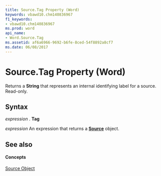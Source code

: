 ```yaml
---
title: Source.Tag Property (Word)
keywords: vbawd10.chm140836967
f1_keywords:
- vbawd10.chm140836967
ms.prod: word
api_name:
- Word.Source.Tag
ms.assetid: af6a6966-9692-b6fe-8ced-54f8892a8cf7
ms.date: 06/08/2017
---
```



# Source.Tag Property (Word)

Returns a  **String** that represents an internal identifying label for a source. Read-only.


## Syntax

 _expression_ . **Tag**

 _expression_ An expression that returns a **[Source](Word.Source.md)** object.


## See also


#### Concepts


[Source Object](Word.Source.md)


